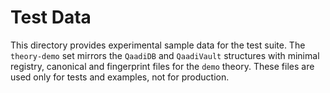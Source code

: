 # Test Data

This directory provides experimental sample data for the test suite. The
`theory-demo` set mirrors the `QaadiDB` and `QaadiVault` structures with minimal
registry, canonical and fingerprint files for the `demo` theory. These files are
used only for tests and examples, not for production.
